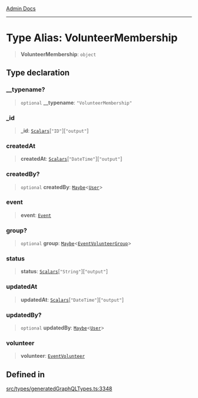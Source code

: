 [Admin Docs](/)

***

# Type Alias: VolunteerMembership

> **VolunteerMembership**: `object`

## Type declaration

### \_\_typename?

> `optional` **\_\_typename**: `"VolunteerMembership"`

### \_id

> **\_id**: [`Scalars`](Scalars.md)\[`"ID"`\]\[`"output"`\]

### createdAt

> **createdAt**: [`Scalars`](Scalars.md)\[`"DateTime"`\]\[`"output"`\]

### createdBy?

> `optional` **createdBy**: [`Maybe`](Maybe.md)\<[`User`](User.md)\>

### event

> **event**: [`Event`](Event.md)

### group?

> `optional` **group**: [`Maybe`](Maybe.md)\<[`EventVolunteerGroup`](EventVolunteerGroup.md)\>

### status

> **status**: [`Scalars`](Scalars.md)\[`"String"`\]\[`"output"`\]

### updatedAt

> **updatedAt**: [`Scalars`](Scalars.md)\[`"DateTime"`\]\[`"output"`\]

### updatedBy?

> `optional` **updatedBy**: [`Maybe`](Maybe.md)\<[`User`](User.md)\>

### volunteer

> **volunteer**: [`EventVolunteer`](EventVolunteer.md)

## Defined in

[src/types/generatedGraphQLTypes.ts:3348](https://github.com/Suyash878/talawa-api/blob/cfd688207611ba245c99edd8dbaccb2cdbf6a043/src/types/generatedGraphQLTypes.ts#L3348)
